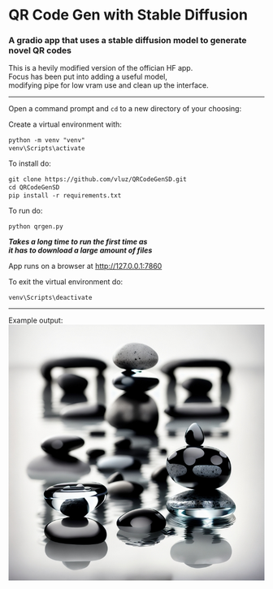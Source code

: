 # QR Code Gen with Stable Diffusion
### A gradio app that uses a stable diffusion model to generate novel QR codes

This is a hevily modified version of the offician HF app.
<br>
Focus has been put into adding a useful model, 
<br>
modifying pipe for low vram use and clean up the interface.

<hr>

Open a command prompt and `cd` to a new directory of your choosing:

Create a virtual environment with:
```
python -m venv "venv"
venv\Scripts\activate
```

To install do:
```
git clone https://github.com/vluz/QRCodeGenSD.git
cd QRCodeGenSD
pip install -r requirements.txt
```

To run do:<br>
```
python qrgen.py
``` 

***Takes a long time to run the first time as*** 
<br>
***it has to download a large amount of files***

App runs on a browser at http://127.0.0.1:7860

To exit the virtual environment do:
```
venv\Scripts\deactivate
```

<hr>

Example output:
<br>
![Image](image.jpg?raw=true "Image")

